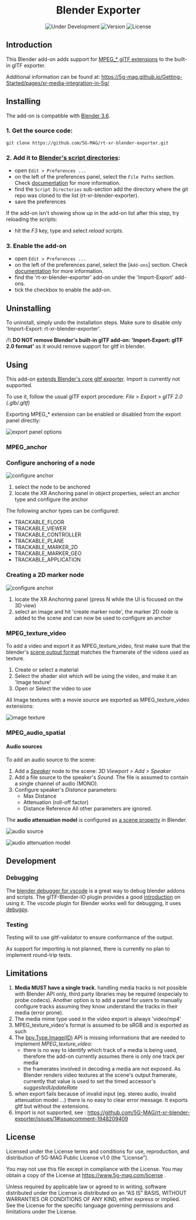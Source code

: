 <h1 align="center">Blender Exporter</h1>
<p align="center">
  <img src="https://img.shields.io/badge/Status-Under_Development-yellow" alt="Under Development">
  <img src="https://img.shields.io/github/v/tag/5G-MAG/rt-xr-blender-exporter?label=version" alt="Version">
  <img src="https://img.shields.io/badge/License-5G--MAG%20Public%20License%20(v1.0)-blue" alt="License">
</p>

## Introduction
This Blender add-on adds support for [MPEG_* glTF extensions](https://github.com/KhronosGroup/glTF/tree/main/extensions/2.0/Vendor) to the built-in glTF exporter.

Additional information can be found at: https://5g-mag.github.io/Getting-Started/pages/xr-media-integration-in-5g/

## Installing

The add-on is compatible with [Blender 3.6](https://www.blender.org/download/releases/3-6/).

### 1. Get the source code:

```
git clone https://github.com/5G-MAG/rt-xr-blender-exporter.git
```

### 2. Add it to [Blender's script directories](https://docs.blender.org/manual/en/3.6/editors/preferences/file_paths.html#script-directories):

- open `Edit > Preferences ...`
- on the left of the preferences panel, select the `File Paths` section. Check [documentation](https://docs.blender.org/manual/en/3.6/editors/preferences/file_paths.html) for more information.
- find the `Script Directories` sub-section add the directory where the git repo was cloned to the list (rt-xr-blender-exporter).
- save the preferences

If the add-on isn't showing show up in the add-on list after this step, try reloading the scripts: 
- hit the *F3* key, type and select *reload scripts*.


### 3. Enable the add-on

- open `Edit > Preferences ...`
- on the left of the preferences panel, select the [`Add-ons`] section. Check [documentation](https://docs.blender.org/manual/en/3.6/editors/preferences/addons.html) for more information.
- find the 'rt-xr-blender-exporter' add-on under the 'Import-Export' add-ons.
- tick the checkbox to enable the add-on.

## Uninstalling

To uninstall, simply undo the installation steps. Make sure to disable only 'Import-Export: rt-xr-blender-exporter'.

/!\ **DO NOT remove Blender's built-in glTF add-on: 'Import-Export: glTF 2.0 format'** as it would remove support for gltf in blender.


## Using

This add-on [extends Blender's core gltf exporter](https://docs.blender.org/manual/en/3.6/addons/import_export/scene_gltf2.html#third-party-gltf-extensions). Import is currently not supported.

To use it, follow the usual glTF export procedure: *File > Export > glTF 2.0 (.glb/.gltf)*

Exporting MPEG_* extension can be enabled or disabled from the export panel directly:

![export panel options](/doc/img/export-panel-options.jpg)


### MPEG_anchor

### Configure anchoring of a node

![configure anchor](/doc/img/anchoring-configrure-anchor.png)

1. select the node to be anchored
2. locate the XR Anchoring panel in object properties, select an anchor type and configure the anchor


The following anchor types can be configured:
- TRACKABLE_FLOOR
- TRACKABLE_VIEWER
- TRACKABLE_CONTROLLER
- TRACKABLE_PLANE
- TRACKABLE_MARKER_2D
- TRACKABLE_MARKER_GEO
- TRACKABLE_APPLICATION

### Creating a 2D marker node

![configure anchor](/doc/img/anchoring-create-marker-2d.png)

1. locate the XR Anchoring panel (press N while the UI is focused on the 3D view)
2. select an image and hit 'create marker node', the marker 2D node is added to the scene and can now be used to configure an anchor


### MPEG_texture_video

To add a video and export it as MPEG_texture_video, first make sure that the blender's [scene output format](https://docs.blender.org/manual/en/3.6/render/output/properties/format.html) matches the framerate of the videos used as texture.

1. Create or select a material
2. Select the shader slot which will be using the video, and make it an 'Image texture'
3. Open or Select the video to use

All Image textures with a movie source are exported as MPEG_texture_video extensions:

![image texture](/doc/img/image-texture.jpg)

### MPEG_audio_spatial

#### Audio sources 

To add an audio source to the scene:

1. Add a *[Speaker](https://docs.blender.org/manual/en/latest/render/output/audio/speaker.html)* node to the scene: *3D Viewport > Add > Speaker*
2. Add a file source to the speaker's *Sound*. The file is assumed to contain a single channel of audio (MONO).
3. Configure speaker's *Distance* parameters:
    - Max Distance
    - Attenuation (roll-off factor)
    - Distance Reference
All other parameters are ignored.

The **audio attenuation model** is configured as [a scene property](https://docs.blender.org/manual/en/latest/scene_layout/scene/properties.html#data-scenes-audio) in Blender.

![audio source](/doc/img/audio-source.jpg)

![audio attenuation model](/doc/img/audio-attenuation-model.jpg)

## Development

### Debugging

The [blender debugger for vscode](https://github.com/AlansCodeLog/blender-debugger-for-vscode) is a great way to debug blender addons and scripts.
The glTF-Blender-IO plugin provides a good [introduction](https://github.com/KhronosGroup/glTF-Blender-IO/blob/main/DEBUGGING.md) on using it.
The vscode plugin for Blender works well for debugging, it uses [debugpy](https://github.com/microsoft/debugpy).

### Testing

Testing will to use gltf-validator to ensure conformance of the output.

As support for importing is not planned, there is currently no plan to implement round-trip tests.

## Limitations

1. **Media MUST have a single track**. handling media tracks is not possible with Blender API only, third party libraries may be required (especialy to probe codecs). Another option is to add a panel for users to manually configure tracks assuming they know understand the tracks in their media (error prone).
2. The media mime type used in the video export is always 'video/mp4'
3. MPEG_texture_video's format is assumed to be sRGB and is exported as such
4. The [bpy.Type.Image(ID)](https://docs.blender.org/api/current/bpy.types.Image.html) API is missing informations that are needed to implement *MPEG_texture_video*:
    - there is no way to identify which track of a media is being used, therefore the add-on currently assumes there is only one track per media
    - the framerates involved in decoding a media are not exposed. As Blender renders video textures at the scene's output framerate, currently that value is used to set the timed accessor's *suggestedUpdateRate*
5. when export fails because of invalid input (eg. stereo audio, invalid attenuation model ...) there is no easy to clear error message. It exports gltf but without the extensions.
6. Import is not supported, see : https://github.com/5G-MAG/rt-xr-blender-exporter/issues/1#issuecomment-1948209409

## License

Licensed under the License terms and conditions for use, reproduction, and distribution of 5G-MAG Public License v1.0 (the “License”).

You may not use this file except in compliance with the License. You may obtain a copy of the License at https://www.5g-mag.com/license .

Unless required by applicable law or agreed to in writing, software distributed under the License is distributed on an “AS IS” BASIS, WITHOUT WARRANTIES OR CONDITIONS OF ANY KIND, either express or implied. See the License for the specific language governing permissions and limitations under the License.

